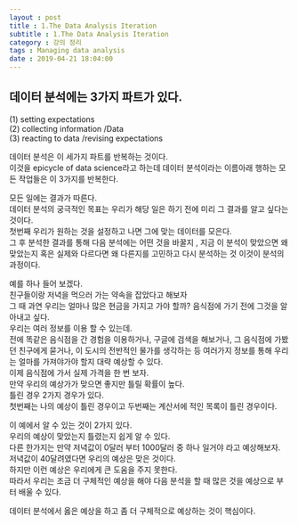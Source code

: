 ```yaml
---
layout : post
title : 1.The Data Analysis Iteration
subtitle : 1.The Data Analysis Iteration
category : 강의 정리
tags : Managing data analysis
date : 2019-04-21 18:04:00
---
```


## 데이터 분석에는 3가지 파트가 있다.

(1) setting expectations  
(2) collecting information /Data  
(3) reacting to data  /revising expectations  


데이터 분석은 이 세가지 파트를 반복하는 것이다.  
이것을 epicycle of data science라고 하는데 데이터 분석이라는 이름아래 행하는 모든 작업들은 이 3가지를 반복한다.  

모든 일에는 결과가 따른다.  
데이터 분석의 궁극적인 목표는 우리가 해당 일은 하기 전에 미리 그 결과를 알고 싶다는 것이다.  
첫번째 우리가 원하는 것을 설정하고 나면 그에 맞는 데이터를 모은다.  
그 후 분석한 결과를 통해 다음 분석에는 어떤 것을 바꿀지 , 지금 이 분석이 맞았으면 왜 맞았는지 혹은 실제와 다르다면 왜 다른지를 고민하고 다시 분석하는 것 이것이 분석의 과정이다.  

예를 하나 들어 보겠다.  
친구들이랑 저녁을 먹으러 가는 약속을 잡았다고 해보자  
그 때 과연 우리는 얼마나 많은 현금을 가지고 가야 할까?
음식점에 가기 전에 그것을 알아내고 싶다.  
우리는 여러 정보를 이용 할 수 있는데.  
전에 똑같은 음식점을 간 경험을 이용하거나, 구글에 검색을 해보거나, 그 음식점에 가봤던 친구에게 묻거나, 이 도시의 전반적인 물가를 생각하는 등 여러가지 정보를 통해 우리는 얼마를 가져야가야 할지 대략 예상할 수 있다.  
이제 음식점에 가서 실제 가격을 한 번 보자.  
만약 우리의 예상가가 맞으면 좋지만 틀릴 확률이 높다.  
틀린 경우 2가지 경우가 있다.  
첫번째는 나의 예상이 틀린 경우이고 두번째는 계산서에 적인 목록이 틀린 경우이다.  

이 예에서 알 수 있는 것이 2가지 있다.  
우리의 예상이 맞았는지 틀렸는지 쉽게 알 수 있다.  
다른 한가지는 만약 저녁값이 0달러 부터 1000달러 중 하나 일거야 라고 예상해보자.  
저녁값이 40달려였다면 우리의 예상은 맞은 것이다.  
하지만 이런 예상은 우리에게 큰 도움을 주지 못한다.  
따라서 우리는 조금 더 구체적인 예상을 해야 다음 분석을 할 때 많은 것을 예상으로 부터 배울 수 있다.  

데이터 분석에서 옳은 예상을 하고 좀 더 구체적으로 예상하는 것이 핵심이다.
